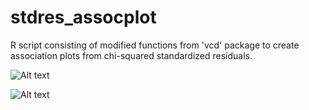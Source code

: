# stdres_assocplot
R script consisting of modified functions from 'vcd' package to create association plots from chi-squared standardized residuals.


![Alt text]("https://github.com/fla-pi/stdres_assocplot/blob/main/Rplot01.gif")

![Alt text]("https://github.com/fla-pi/stdres_assocplot/blob/main/Rplot_transformed.gif")
